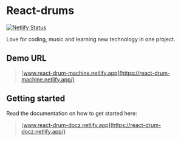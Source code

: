 # React-drums

[![Netlify Status](https://api.netlify.com/api/v1/badges/b1e813fa-c4ab-404f-b0a2-002f87f6e8bd/deploy-status)](https://app.netlify.com/sites/react-drum-machine/deploys)

Love for coding, music and learning new technology in one project.

## Demo URL

> [www.react-drum-machine.netlify.app](https://react-drum-machine.netlify.app/)

## Getting started

Read the documentation on how to get started here:

> [www.react-drum-docz.netlify.app](https://react-drum-docz.netlify.app/)
